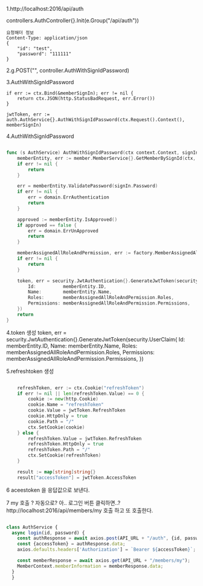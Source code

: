 
1.http://localhost:2016/api/auth

controllers.AuthController{}.Init(e.Group("/api/auth"))


	요청해더 정보
	Content-Type: application/json
	{
	    "id": "test",
	    "password": "111111"
	}

2.g.POST("", controller.AuthWithSignIdPassword)


3.AuthWithSignIdPassword

	if err := ctx.Bind(&memberSignIn); err != nil {
		return ctx.JSON(http.StatusBadRequest, err.Error())
	}

	jwtToken, err := auth.AuthService{}.AuthWithSignIdPassword(ctx.Request().Context(), memberSignIn)

4.AuthWithSignIdPassword

```go

func (s AuthService) AuthWithSignIdPassword(ctx context.Context, signIn dtos.MemberSignIn) (token security.JwtToken, err error) {
	memberEntity, err := member.MemberService{}.GetMemberBySignId(ctx, signIn.Id)
	if err != nil {
		return
	}

	err = memberEntity.ValidatePassword(signIn.Password)
	if err != nil {
		err = domain.ErrAuthentication
		return
	}

	approved := memberEntity.IsApproved()
	if approved == false {
		err = domain.ErrUnApproved
		return
	}

	memberAssignedAllRoleAndPermission, err := factory.MemberAssignedAllRoleAndPermissionFactory{}.Create(ctx, memberEntity)
	if err != nil {
		return
	}

	token, err = security.JwtAuthentication{}.GenerateJwtToken(security.UserClaim{
		Id:          memberEntity.ID,
		Name:        memberEntity.Name,
		Roles:       memberAssignedAllRoleAndPermission.Roles,
		Permissions: memberAssignedAllRoleAndPermission.Permissions,
	})
	return
}
```


4.token 생성
token, err = security.JwtAuthentication{}.GenerateJwtToken(security.UserClaim{
		Id:          memberEntity.ID,
		Name:        memberEntity.Name,
		Roles:       memberAssignedAllRoleAndPermission.Roles,
		Permissions: memberAssignedAllRoleAndPermission.Permissions,
	})

5.refreshtoken 생성

```go

	refreshToken, err := ctx.Cookie("refreshToken")
	if err != nil || len(refreshToken.Value) == 0 {
		cookie := new(http.Cookie)
		cookie.Name = "refreshToken"
		cookie.Value = jwtToken.RefreshToken
		cookie.HttpOnly = true
		cookie.Path = "/"
		ctx.SetCookie(cookie)
	} else {
		refreshToken.Value = jwtToken.RefreshToken
		refreshToken.HttpOnly = true
		refreshToken.Path = "/"
		ctx.SetCookie(refreshToken)
	}

	result := map[string]string{}
	result["accessToken"] = jwtToken.AccessToken
```

6 aceestoken 을 응답값으로 보낸다.

7 my 호출 ? 자동으로? 아.. 로그인 버튼 클릭하면..?
http://localhost:2016/api/members/my 호출
하고 또 호출한다.

```javascript

class AuthService {
  async login(id, password) {
    const authResponse = await axios.post(API_URL + "/auth", {id, password})
    const {accessToken} = authResponse.data;
    axios.defaults.headers['Authorization'] = `Bearer ${accessToken}`;

    const memberResponse = await axios.get(API_URL + "/members/my");
    MemberContext.memberInformation = memberResponse.data;
  }
  }

```

